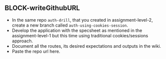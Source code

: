 ## BLOCK-writeGithubURL

- In the same repo `auth-drill`, that you created in assignment-level-2, create a new branch called `auth-using-cookies-session`. 
- Develop the application with the specsheet as mentioned in the assignment-level-1 but this time using traditional cookies/sessions approach.
- Document all the routes, its desired expectations and outputs in the wiki.
- Paste the repo url here.